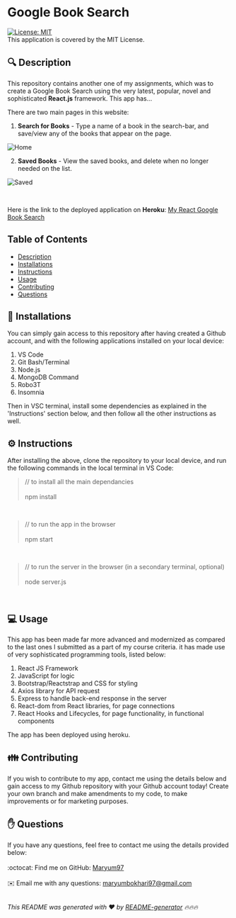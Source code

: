 <h1 style="align: center;">Google Book Search</h1>

[![License: MIT](https://img.shields.io/badge/License-MIT-yellow.svg)](https://opensource.org/licenses/MIT)
<br />
This application is covered by the MIT License.

## 🔍 Description
This repository contains another one of my assignments, which was to create a Google Book Search using the very latest, popular, novel and sophisticated <b>React.js</b>  framework. This app has...

There are two main pages in this website:
1. <b>Search for Books</b> - Type a name of a book in the search-bar, and save/view any of the books that appear on the page.

![Home](https://user-images.githubusercontent.com/73832871/119273589-7f347480-bc03-11eb-8613-74e1e7cdfa6e.png)
<br>

2. <b>Saved Books</b> - View the saved books, and delete when no longer needed on the list.

![Saved](https://user-images.githubusercontent.com/73832871/119273593-82c7fb80-bc03-11eb-9cba-ca00e829e9a7.png)

<br>

Here is the link to the deployed application on <b>Heroku</b>:
<a href=''>My React Google Book Search</a>

## Table of Contents
- [Description](#description)
- [Installations](#installations)
- [Instructions](#instructions)
- [Usage](#usage)
- [Contributing](#contributing)
- [Questions](#questions)

## 💾 Installations
You can simply gain access to this repository after having created a Github account, and with the following applications installed on your local device:

1. VS Code
2. Git Bash/Terminal
3. Node.js
4. MongoDB Command
5. Robo3T
6. Insomnia

Then in VSC terminal, install some dependencies as explained in the 'Instructions' section below, and then follow all the other instructions as well.

## ⚙️ Instructions
After installing the above, clone the repository to your local device, and run the following commands in the local terminal in VS Code:

> // to install all the main dependancies
<br></br>
> npm install 

<br>

> // to run the app in the browser 
<br></br>
> npm start

<br>

> // to run the server in the browser (in a secondary terminal, optional)
<br></br>
> node server.js

<br>

## 💻 Usage
This app has been made far more advanced and modernized as compared to the last ones I submitted as a part of my course criteria. it has made use of very sophisticated programming tools, listed below:

1. React JS Framework
2. JavaScript for logic
3. Bootstrap/Reactstrap and CSS for styling
4. Axios library for API request
5. Express to handle back-end response in the server
6. React-dom from React libraries, for page connections 
7. React Hooks and Lifecycles, for page functionality, in functional components

The app has been deployed using heroku.

## 👪 Contributing
If you wish to contribute to my app, contact me using the details below and gain access to my Github repository with your Github account today! Create your own branch and make amendments to my code, to make improvements or for marketing purposes.

## ✋ Questions
If you have any questions, feel free to contact me using the details provided below:<br />
<br />
:octocat: Find me on GitHub: [Maryum97](https://github.com/Maryum97)<br />
<br />
✉️ Email me with any questions: maryumbokhari97@gmail.com<br /><br />

_This README was generated with ❤️ by [README-generator](https://github.com/Maryum97/My_README_Generator_2021) 🔥🔥🔥_